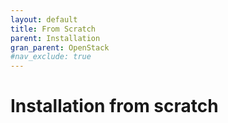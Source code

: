 ```yaml
---
layout: default
title: From Scratch
parent: Installation
gran_parent: OpenStack
#nav_exclude: true
---
```


# Installation from scratch
